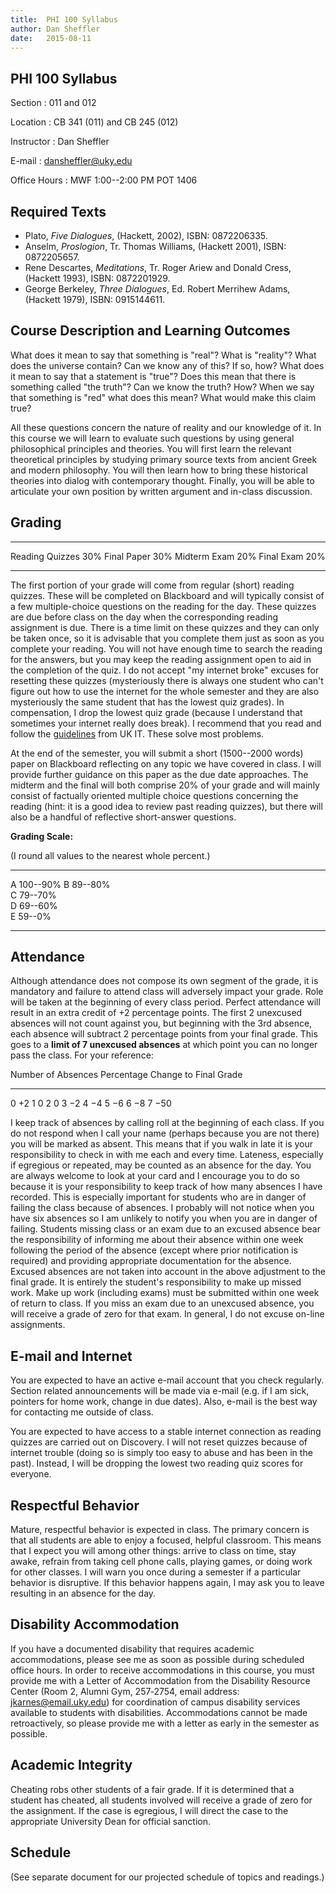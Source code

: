```yaml
---
title:  PHI 100 Syllabus
author: Dan Sheffler
date:   2015-08-11
---
```


## PHI 100 Syllabus ##


Section
:   011 and 012

Location
:   CB 341 (011) and CB 245 (012)

Instructor
:   Dan Sheffler

E-mail
:   dansheffler@uky.edu

Office Hours
:   MWF 1:00--2:00 PM POT 1406





## Required Texts ##

- Plato, *Five Dialogues*, (Hackett, 2002), ISBN: 0872206335.
- Anselm, *Proslogion*, Tr. Thomas Williams, (Hackett 2001), ISBN: 0872205657.
- Rene Descartes, *Meditations*, Tr. Roger Ariew and Donald Cress,
  (Hackett  1993), ISBN: 0872201929.
- George Berkeley, *Three Dialogues*, Ed. Robert Merrihew Adams,
  (Hackett 1979), ISBN: 0915144611.


## Course Description and Learning Outcomes ##

What does it mean to say that something is "real"? What is "reality"? What does the universe contain? Can we know any of this? If so, how? What does it mean to say that a statement is "true"? Does this mean that there is something called "the truth"? Can we know the truth? How? When we say that something is "red" what does this mean? What would make this claim true?

All these questions concern the nature of reality and our knowledge of it. In this course we will learn to evaluate such questions by using general philosophical principles and theories. You will first learn the relevant theoretical principles by studying primary source texts from ancient Greek and modern philosophy. You will then learn how to bring these historical theories into dialog with contemporary thought. Finally, you will be able to articulate your own position by written argument and in-class discussion.



## Grading ##

----------------- ---- 
Reading Quizzes   30% 
Final Paper       30% 
Midterm Exam      20% 
Final Exam        20% 
----------------- ----


The first portion of your grade will come from regular (short) reading quizzes. These will be completed on Blackboard and will typically consist of a few multiple-choice questions on the reading for the day. These quizzes are due before class on the day when the corresponding reading assignment is due. There is a time limit on these quizzes and they can only be taken once, so it is advisable that you complete them just as soon as you complete your reading. You will not have enough time to search the reading for the answers, but you may keep the reading assignment open to aid in the completion of the quiz.  I do not accept "my internet broke" excuses for resetting these quizzes (mysteriously there is always one student who can't figure out how to use the internet for the whole semester and they are also mysteriously the same student that has the lowest quiz grades).  In compensation, I drop the lowest quiz grade (because I understand that sometimes your internet really does break).  I recommend that you read and follow the [guidelines](https://www.uky.edu/acadtrain/sites/www.uky.edu.acadtrain/files/Tips_for_Taking_Blackboard_Tests.pdf) from UK IT.  These solve most problems.

At the end of the semester, you will submit a short (1500--2000 words) paper on Blackboard reflecting on any topic we have covered in class. I will provide further guidance on this paper as the due date approaches. The midterm and the final will both comprise 20% of your grade and will mainly consist of factually oriented multiple choice questions concerning the reading (hint: it is a good idea to review past reading quizzes), but there will also be a handful of reflective short-answer questions.

**Grading Scale:**

(I round all values to the nearest whole percent.)

--- ------------------
A   100--90% 
B   89--80%  
C   79--70%  
D   69--60%  
E   59--0%   
--- ------------------


## Attendance ##

Although attendance does not compose its own segment of the grade, it is mandatory and failure to attend class will adversely impact your grade. Role will be taken at the beginning of every class period. Perfect attendance will result in an extra credit of +2 percentage points. The first 2 unexcused absences will not count against you, but beginning with the 3rd absence, each absence will subtract 2 percentage points from your final grade. This goes to a **limit of 7 unexcused absences** at which point you can no longer pass the class. For your reference:

Number of Absences  Percentage Change to Final Grade 
------------------- ---------------------------------
0                   $+2$
1                   0
2                   0
3                   $-2$
4                   $-4$
5                   $-6$
6                   $-8$
7                   $-50$




I keep track of absences by calling roll at the beginning of each class. If you do not respond when I call your name (perhaps because you are not there) you will be marked as absent. This means that if you walk in late it is your responsibility to check in with me each and every time. Lateness, especially if egregious or repeated, may be counted as an absence for the day. You are always welcome to look at your card and I encourage you to do so because it is your responsibility to keep track of how many absences I have recorded. This is especially important for students who are in danger of failing the class because of absences. I probably will not notice when you have six absences so I am unlikely to notify you when you are in danger of failing. Students missing class or an exam due to an excused absence bear the responsibility of informing me about their absence within one week following the period of the absence (except where prior notification is required) and providing appropriate documentation for the absence. Excused absences are not taken into account in the above adjustment to the final grade. It is entirely the student's responsibility to make up missed work. Make up work (including exams) must be submitted within one week of return to class. If you miss an exam due to an unexcused absence, you will receive a grade of zero for that exam. In general, I do not excuse on-line assignments.


## E-mail and Internet ##

You are expected to have an active e-mail account that you check regularly. Section related announcements will be made via e-mail (e.g. if I am sick, pointers for home work, change in due dates). Also, e-mail is the best way for contacting me outside of class.

You are expected to have access to a stable internet connection as reading quizzes are carried out on Discovery.  I will not reset quizzes because of internet trouble (doing so is simply too easy to abuse and has been in the past).  Instead, I will be dropping the lowest two reading quiz scores for everyone.



## Respectful Behavior ##

Mature, respectful behavior is expected in class. The primary concern is that all students are able to enjoy a focused, helpful classroom. This means that I expect you will among other things: arrive to class on time, stay awake, refrain from taking cell phone calls, playing games, or doing work for other classes. I will warn you once during a semester if a particular behavior is disruptive. If this behavior happens again, I may ask you to leave resulting in an absence for the day.


## Disability Accommodation ##

If you have a documented disability that requires academic accommodations, please see me as soon as possible during scheduled office hours. In order to receive accommodations in this course, you must provide me with a Letter of Accommodation from the Disability Resource Center (Room 2, Alumni Gym, 257‐2754, email address: jkarnes@email.uky.edu) for coordination of campus disability services available to students with disabilities. Accommodations cannot be made retroactively, so please provide me with a letter as early in the semester as possible.


## Academic Integrity ##

Cheating robs other students of a fair grade. If it is determined that a student has cheated, all students involved will receive a grade of zero for the assignment. If the case is egregious, I will direct the case to the appropriate University Dean for official sanction.


## Schedule ##

(See separate document for our projected schedule of topics and readings.)

